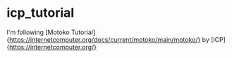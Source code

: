 # icp_tutorial

I'm following [Motoko Tutorial]{https://internetcomputer.org/docs/current/motoko/main/motoko/} by [ICP]{https://internetcomputer.org/}
